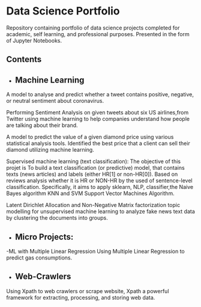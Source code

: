 # Data Science Portfolio
Repository containing portfolio of data science projects completed for academic, self learning, and professional purposes. Presented in the form of Jupyter Notebooks.

## Contents
- ## Machine Learning

A model to analyse and predict whether a tweet contains positive, negative, or neutral sentiment about coronavirus.

Performing Sentiment Analysis on given tweets about six US airlines,from Twitter using machine learning to help companies understand how people are talking about their brand.

A model to predict the value of a given diamond price using various statistical analysis tools. Identified the best price that a client can sell their diamond utilizing machine learning.

Supervised machine learning (text classification): The objective of this projet is To build a text classification (or predictive) model, that contains texts (news articles) and labels (either HR[1] or non-HR[0]). Based on reviews analysis whether it is HR or NON-HR by the used of sentence-level classification. Specifically, it aims to apply sklearn, NLP, classifier,the Naive Bayes algorithm KNN and SVM Support Vector Machines Algorithm. 

Latent Dirichlet Allocation and Non-Negative Matrix factorization topic modelling for unsupervised machine learning to analyze fake news  text data by clustering the documents into groups.

- ## Micro Projects:

-ML with Multiple Linear Regression Using Multiple Linear Regression to predict gas consumptions.

- ## Web-Crawlers

Using Xpath to web crawlers or scrape website, Xpath a powerful framework for extracting, processing, and storing web data.

